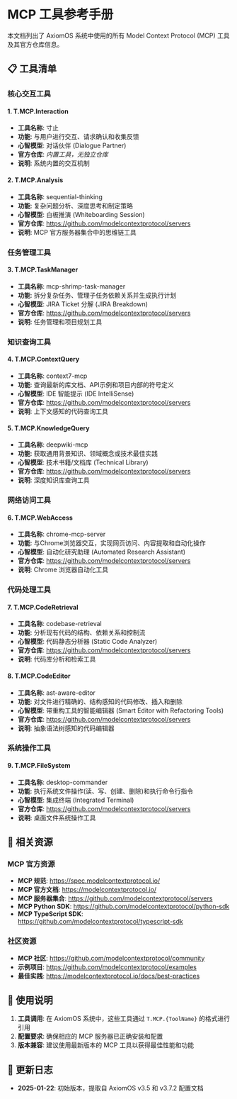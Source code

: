 # MCP 工具参考手册

本文档列出了 AxiomOS 系统中使用的所有 Model Context Protocol (MCP) 工具及其官方仓库信息。

## 📋 工具清单

### 核心交互工具

#### 1. T.MCP.Interaction
- **工具名称**: 寸止
- **功能**: 与用户进行交互、请求确认和收集反馈
- **心智模型**: 对话伙伴 (Dialogue Partner)
- **官方仓库**: *内置工具，无独立仓库*
- **说明**: 系统内置的交互机制

#### 2. T.MCP.Analysis  
- **工具名称**: sequential-thinking
- **功能**: 复杂问题分析、深度思考和制定策略
- **心智模型**: 白板推演 (Whiteboarding Session)
- **官方仓库**: https://github.com/modelcontextprotocol/servers
- **说明**: MCP 官方服务器集合中的思维链工具

### 任务管理工具

#### 3. T.MCP.TaskManager
- **工具名称**: mcp-shrimp-task-manager
- **功能**: 拆分复杂任务、管理子任务依赖关系并生成执行计划
- **心智模型**: JIRA Ticket 分解 (JIRA Breakdown)
- **官方仓库**: https://github.com/modelcontextprotocol/servers
- **说明**: 任务管理和项目规划工具

### 知识查询工具

#### 4. T.MCP.ContextQuery
- **工具名称**: context7-mcp
- **功能**: 查询最新的库文档、API示例和项目内部的符号定义
- **心智模型**: IDE 智能提示 (IDE IntelliSense)
- **官方仓库**: https://github.com/modelcontextprotocol/servers
- **说明**: 上下文感知的代码查询工具

#### 5. T.MCP.KnowledgeQuery
- **工具名称**: deepwiki-mcp
- **功能**: 获取通用背景知识、领域概念或技术最佳实践
- **心智模型**: 技术书籍/文档库 (Technical Library)
- **官方仓库**: https://github.com/modelcontextprotocol/servers
- **说明**: 深度知识库查询工具

### 网络访问工具

#### 6. T.MCP.WebAccess
- **工具名称**: chrome-mcp-server
- **功能**: 与Chrome浏览器交互，实现网页访问、内容提取和自动化操作
- **心智模型**: 自动化研究助理 (Automated Research Assistant)
- **官方仓库**: https://github.com/modelcontextprotocol/servers
- **说明**: Chrome 浏览器自动化工具

### 代码处理工具

#### 7. T.MCP.CodeRetrieval
- **工具名称**: codebase-retrieval
- **功能**: 分析现有代码的结构、依赖关系和控制流
- **心智模型**: 代码静态分析器 (Static Code Analyzer)
- **官方仓库**: https://github.com/modelcontextprotocol/servers
- **说明**: 代码库分析和检索工具

#### 8. T.MCP.CodeEditor
- **工具名称**: ast-aware-editor
- **功能**: 对文件进行精确的、结构感知的代码修改、插入和删除
- **心智模型**: 带重构工具的智能编辑器 (Smart Editor with Refactoring Tools)
- **官方仓库**: https://github.com/modelcontextprotocol/servers
- **说明**: 抽象语法树感知的代码编辑器

### 系统操作工具

#### 9. T.MCP.FileSystem
- **工具名称**: desktop-commander
- **功能**: 执行系统文件操作(读、写、创建、删除)和执行命令行指令
- **心智模型**: 集成终端 (Integrated Terminal)
- **官方仓库**: https://github.com/modelcontextprotocol/servers
- **说明**: 桌面文件系统操作工具

## 🔗 相关资源

### MCP 官方资源
- **MCP 规范**: https://spec.modelcontextprotocol.io/
- **MCP 官方文档**: https://modelcontextprotocol.io/
- **MCP 服务器集合**: https://github.com/modelcontextprotocol/servers
- **MCP Python SDK**: https://github.com/modelcontextprotocol/python-sdk
- **MCP TypeScript SDK**: https://github.com/modelcontextprotocol/typescript-sdk

### 社区资源
- **MCP 社区**: https://github.com/modelcontextprotocol/community
- **示例项目**: https://github.com/modelcontextprotocol/examples
- **最佳实践**: https://modelcontextprotocol.io/docs/best-practices

## 📝 使用说明

1. **工具调用**: 在 AxiomOS 系统中，这些工具通过 `T.MCP.{ToolName}` 的格式进行引用
2. **配置要求**: 确保相应的 MCP 服务器已正确安装和配置
3. **版本兼容**: 建议使用最新版本的 MCP 工具以获得最佳性能和功能

## 🔄 更新日志

- **2025-01-22**: 初始版本，提取自 AxiomOS v3.5 和 v3.7.2 配置文档

